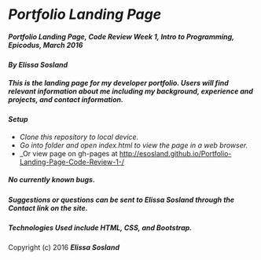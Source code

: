 # _Portfolio Landing Page_

 ##### _Portfolio Landing Page, Code Review Week 1, Intro to Programming, Epicodus, March 2016_

 #### _By **Elissa Sosland**_

 ##### _This is the landing page for my developer portfolio. Users will find relevant information about me including my background, experience and projects, and contact information._

 #### _Setup_

 * _Clone this repository to local device._
 * _Go into folder and open index.html to view the page in a web browser._
 * _Or view page on gh-pages at http://esosland.github.io/Portfolio-Landing-Page-Code-Review-1-/


 ##### _No currently known bugs._

 ##### _Suggestions or questions can be sent to Elissa Sosland through the Contact link on the site._

 ##### _Technologies Used include HTML, CSS, and Bootstrap._


 Copyright (c) 2016 **_Elissa Sosland_**
